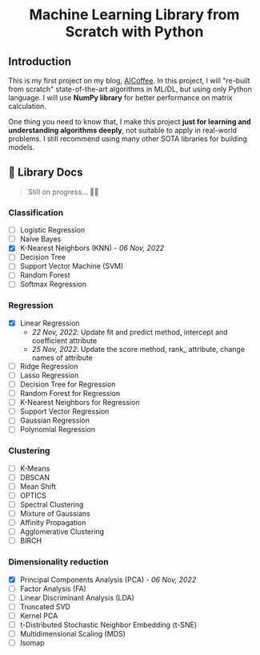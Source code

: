 <h1 align="center"> Machine Learning Library from Scratch with Python</h1>

## Introduction

This is my first project on my blog, [AICoffee](https://ai-coffee.github.io/). In this project, I will "re-built from scratch" state-of-the-art algorithms in ML/DL, but using only Python language. I will use **NumPy library** for better performance on matrix calculation.

One thing you need to know that, I make this project **just for learning and understanding algorithms deeply**, not suitable to apply in real-world problems. I still recommend using many other SOTA libraries for building models.

## 📄 Library Docs
> Still on progress... 😶‍🌫️
### Classification
 - [ ] Logistic Regression
 - [ ] Naive Bayes
 - [x] K-Nearest Neighbors (KNN) - *06 Nov, 2022*
 - [ ] Decision Tree
 - [ ] Support Vector Machine (SVM)
 - [ ] Random Forest
 - [ ] Softmax Regression

### Regression
- [x] Linear Regression
    - *22 Nov, 2022*: Update fit and predict method, intercept and coefficient attribute
    - *25 Nov, 2022*: Update the score method, rank_ attribute, change names of attribute
- [ ] Ridge Regression
- [ ] Lasso Regression
- [ ] Decision Tree for Regression
- [ ] Random Forest for Regression
- [ ] K-Nearest Neighbors for Regression
- [ ] Support Vector Regression
- [ ] Gaussian Regression
- [ ] Polynomial Regression

### Clustering
- [ ] K-Means
- [ ] DBSCAN
- [ ] Mean Shift
- [ ] OPTICS
- [ ] Spectral Clustering
- [ ] Mixture of Gaussians
- [ ] Affinity Propagation
- [ ] Agglomerative Clustering
- [ ] BIRCH

### Dimensionality reduction
- [x] Principal Components Analysis (PCA) - *06 Nov, 2022*
- [ ] Factor Analysis (FA)
- [ ] Linear Discriminant Analysis (LDA)
- [ ] Truncated SVD
- [ ] Kernel PCA
- [ ] t-Distributed Stochastic Neighbor Embedding (t-SNE)
- [ ] Multidimensional Scaling (MDS)
- [ ] Isomap
